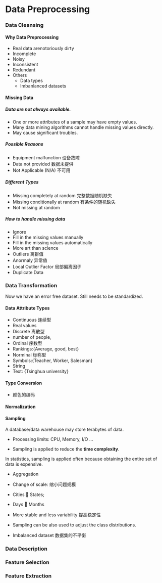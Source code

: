 # Data Preprocessing
### Data Cleansing
#### Why Data Preprocessing
- Real data arenotoriously dirty
- Incomplete
- Noisy
- Inconsistent
- Redundant
- Others
  - Data types 
  - Imbanlanced datasets
#### Missing Data
##### Data are not always available.
- One or more attributes of a sample may have empty values.
- Many data mining algorithms cannot handle missing values directly.
- May cause significant troubles.

##### Possible Reasons
- Equipment malfunction 设备故障
- Data not provided 数据未提供
- Not Applicable (N/A) 不可用

##### Different Types
- Missing completely at random 完整数据随机缺失
- Missing conditionally at random 有条件的随机缺失
- Not missing at random 

##### How to handle missing data
- Ignore
- Fill in the missing values manually
- Fill in the missing values automatically
- More art than science
- Outliers 离群值
- Anormaly 异常值
- Local Outlier Factor 局部偏离因子
-  Duplicate Data


### Data Transformation
Now we have an error free dataset. Still needs to be standardized.
#### Data Attribute Types
- Continuous 连续型
 - Real values
- Discrete 离散型
 - number of people,
- Ordinal 序数型
 - Rankings:{Average, good, best}
- Norminal 标称型
 - Symbols:{Teacher, Worker, Salesman}
- String
 - Text: {Tsinghua university}

#### Type Conversion
  - 颜色的编码
#### Normalization
#### Sampling
A database/data warehouse may store terabytes of data.

- Processing limits: CPU, Memory, I/O …

- Sampling is applied to reduce the **time complexity**.

In statistics, sampling is applied often because obtaining the entire set of data is expensive.

- Aggregation
 - Change of scale:   缩小问题规模
  - Cities  States;
  - Days  Months
 - More stable and less variability 提高稳定性

- Sampling can be also used to adjust the class distributions.
 - Imbalanced dataset 数据集的不平衡

### Data Description

### Feature Selection

### Feature Extraction



